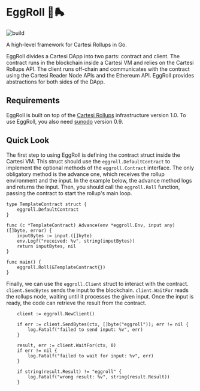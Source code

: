 # EggRoll 🐣🛼

![build](https://github.com/gligneul/eggroll/actions/workflows/go.yml/badge.svg)

A high-level framework for Cartesi Rollups in Go.

EggRoll divides a Cartesi DApp into two parts: contract and client.
The contract runs in the blockchain inside a Cartesi VM and relies on the Cartesi Rollups API.
The client runs off-chain and communicates with the contract using the Cartesi Reader Node APIs and the Ethereum API.
EggRoll provides abstractions for both sides of the DApp.

## Requirements

EggRoll is built on top of the [Cartesi Rollups](https://docs.cartesi.io/cartesi-rollups/) infrastructure version 1.0.
To use EggRoll, you also need [sunodo](https://github.com/sunodo/sunodo/) version 0.9.

## Quick Look

The first step to using EggRoll is defining the contract struct inside the Cartesi VM.
This struct should use the `eggroll.DefaultContract` to implement the optional methods of the `eggroll.Contract` interface.
The only obligatory method is the advance one, which receives the rollup environment and the input.
In the example below, the advance method logs and returns the input.
Then, you should call the `eggroll.Roll` function, passing the contract to start the rollup's main loop.

<!---
cat ./examples/template/dapp/main.go
-->
```
type TemplateContract struct {
	eggroll.DefaultContract
}

func (c *TemplateContract) Advance(env *eggroll.Env, input any) ([]byte, error) {
	inputBytes := input.([]byte)
	env.Logf("received: %v", string(inputBytes))
	return inputBytes, nil
}

func main() {
	eggroll.Roll(&TemplateContract{})
}
```

Finally, we can use the `eggroll.Client` struct to interact with the contract.
`client.SendBytes` sends the input to the blockchain.
`client.WaitFor` reads the rollups node, waiting until it processes the given input.
Once the input is ready, the code can retrieve the result from the contract.

<!---
cat ./examples/template/dapp_test.go
-->
```
	client := eggroll.NewClient()

	if err := client.SendBytes(ctx, []byte("eggroll")); err != nil {
		log.Fatalf("failed to send input: %v", err)
	}

	result, err := client.WaitFor(ctx, 0)
	if err != nil {
		log.Fatalf("failed to wait for input: %v", err)
	}

	if string(result.Result) != "eggroll" {
		log.Fatalf("wrong result: %v", string(result.Result))
	}
```
